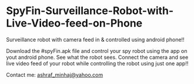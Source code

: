 # SpyFin-Surveillance-Robot-with-Live-Video-feed-on-Phone
Surveillance robot with camera feed in & controlled using android phone!!

Download the #spyFin.apk file and control your spy robot using the app on yout android phone. See what the robot sees. Connect the camera and see live video feed of your robot while controlling the robot using just one app!!

Contact me: ashraf_minhaj@yahoo.com
